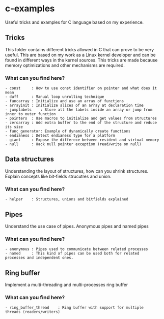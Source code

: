 # c-examples

Useful tricks and examples for C language based on my experience.

## Tricks

This folder contains different tricks allowed in C that can prove to be very useful. This are based on my work as a Linux kernel developer and can be found in different ways in the kernel sources. This tricks are made because memory optimizations and other mechanisms are required.

### What can you find here?

```
- const		: How to use const identifier on pointer and what does it mean
- duff		: Manual loop unrolling technique
- funcarray	: Initialize and use an array of functions
- arrayinit	: Initialize slices of an array at declaration time
- jumplabels	: Store all the labels inside an array or jump from inner to outer function
- pointers	: Use macros to initialize and get values from structures
- zeroarray	: Add extra buffer to the end of the structure and reduce its size
- func_generator: Example of dynamically create functions
- endianess	: Detect endianess type for a platform
- giant		: Expose the differece between resident and virtual memory
- null		: Hack null pointer exception (read/write on null)
```

## Data structures

Understanding the layout of structures, how can you shrink structures. Explain concepts like bit-fields strucutres and union.

### What can you find here?

```
- helper	: Structures, unions and bitfields explained
```

## Pipes

Understand the use case of pipes. Anonymous pipes and named pipes

### What can you find here?

```
- anonymous	: Pipes used to communicate between related processes
- named		: This kind of pipes can be used both for related processes and independent ones.
```

## Ring buffer

Implement a multi-threading and multi-processes ring buffer

### What can you find here?

```
- ring_buffer_thread	: Ring buffer with support for multiple threads (readers/writers)
```
